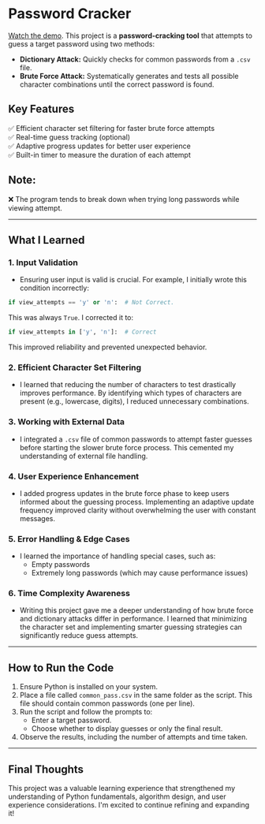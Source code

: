 # Password Cracker

[Watch the demo](https://github.com/cris-mbici/brute_force/raw/main/brute_force_demo.mp4). This project is a **password-cracking tool** that attempts to guess a target password using two methods:
- **Dictionary Attack:** Quickly checks for common passwords from a `.csv` file.
- **Brute Force Attack:** Systematically generates and tests all possible character combinations until the correct password is found.

## Key Features
✅ Efficient character set filtering for faster brute force attempts  
✅ Real-time guess tracking (optional)  
✅ Adaptive progress updates for better user experience  
✅ Built-in timer to measure the duration of each attempt

## Note:
❌ The program tends to break down when trying long passwords while viewing attempt.

---

## What I Learned
### 1. **Input Validation**
- Ensuring user input is valid is crucial. For example, I initially wrote this condition incorrectly:
```python
if view_attempts == 'y' or 'n':  # Not Correct.
```
This was always `True`. I corrected it to:
```python
if view_attempts in ['y', 'n']:  # Correct
```
This improved reliability and prevented unexpected behavior.

### 2. **Efficient Character Set Filtering**
- I learned that reducing the number of characters to test drastically improves performance. By identifying which types of characters are present (e.g., lowercase, digits), I reduced unnecessary combinations.

### 3. **Working with External Data**
- I integrated a `.csv` file of common passwords to attempt faster guesses before starting the slower brute force process. This cemented my understanding of external file handling.

### 4. **User Experience Enhancement**
- I added progress updates in the brute force phase to keep users informed about the guessing process. Implementing an adaptive update frequency improved clarity without overwhelming the user with constant messages.

### 5. **Error Handling & Edge Cases**
- I learned the importance of handling special cases, such as:
  - Empty passwords
  - Extremely long passwords (which may cause performance issues)

### 6. **Time Complexity Awareness**
- Writing this project gave me a deeper understanding of how brute force and dictionary attacks differ in performance. I learned that minimizing the character set and implementing smarter guessing strategies can significantly reduce guess attempts.

---

## How to Run the Code
1. Ensure Python is installed on your system.
2. Place a file called `common_pass.csv` in the same folder as the script. This file should contain common passwords (one per line).
3. Run the script and follow the prompts to:
   - Enter a target password.
   - Choose whether to display guesses or only the final result.
4. Observe the results, including the number of attempts and time taken.

---

## Final Thoughts
This project was a valuable learning experience that strengthened my understanding of Python fundamentals, algorithm design, and user experience considerations. I'm excited to continue refining and expanding it!

